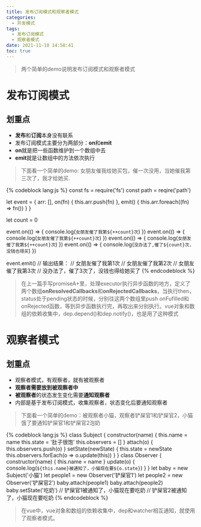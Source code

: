 ```yaml
---
title: 发布订阅模式和观察者模式
categories:
  - 开发模式
tags:
  - 发布订阅模式
  - 观察者模式
date: 2021-11-18 14:58:41
toc: true
---
```

> 两个简单的demo说明发布订阅模式和观察者模式

<!-- more -->

# 发布订阅模式
## 划重点
* **发布**和**订阅**本身没有联系
* 发布订阅模式主要分为两部分：**on**和**emit**
* **on**就是把一些函数维护到一个数组中去
* **emit**就是让数组中的方法依次执行

> 下面看一个简单的demo: 女朋友催我给她买包，催一次没用，当她催我第三次了，我才给她买.

{% codeblock lang:js %}
const fs = require('fs')
const path = reqire('path')

let event = {
  arr: [],
  on(fn) {
    this.arr.push(fn)
  },
  emit() {
    this.arr.foreach((fn) => fn())
  }
}

let count = 0

event.on(() => {
  console.log(`女朋友催了我第${++count}次`)
})
event.on(() => {
  console.log(`女朋友催了我第${++count}次`)
})
event.on(() => {
  console.log(`女朋友催了我第${++count}次`)
})
event.on(() => {
  console.log(`没办法了,催了${count}次，没钱也得买`)
})

event.emit()
// 输出结果：
// 女朋友催了我第1次
// 女朋友催了我第2次
// 女朋友催了我第3次
// 没办法了，催了3次了，没钱也得给她买了
{% endcodeblock %}

> 在上一篇手写promiseA+里，处理executor执行异步函数的地方，定义了两个数组**onResolvedCallbacks**和**onRejectedCallbacks**，当执行then，status处于pending状态的时候，分别往这两个数组里push onFufilled和onRejected函数，等到异步函数执行完，再取出来分别执行。vue对象和数组的依赖收集中，dep.depend()和dep.notify()，也是用了这种模式


# 观察者模式
## 划重点
* 观察者模式，有观察者，就有被观察者
* **观察者需要放到被观察者中**
* **被观察者**的状态发生变化需要**通知观察者**
* 内部是基于发布订阅模式，收集观察者，状态变化后要通知观察者

> 下面看一个简单的demo：被观察者小猫，观察者铲屎官1和铲屎官2，小猫饿了要通知铲屎官1和铲屎官2泡奶

{% codeblock lang:js %}
class Subject { 
  constructor(name) { 
    this.name = name 
    this.state = '肚子很饱' 
    this.observers = [] 
  }
  attach(o) { 
    this.observers.push(o) 
  } 
  setState(newState) { 
    this.state = newState 
    this.observers.forEach(o => o.update(this)) 
  } 
} 
class Observer { 
  constructor(name) { 
    this.name = name 
  } 
  update(o) { 
    console.log(`${this.name}被通知了，小猫现在要${o.state}`) 
  } 
} 
let baby = new Subject('小猫') 
let people1 = new Observer('铲屎官1') 
let people2 = new Observer('铲屎官2') 
baby.attach(people1) 
baby.attach(people2) 
baby.setState('吃奶') 
// 铲屎官1被通知了，小猫现在要吃奶 
// 铲屎官2被通知了，小猫现在要吃奶
{% endcodeblock %}

> 在vue中，vue对象和数组的依赖收集中，dep和watcher相互通知，就使用了观察者模式。

